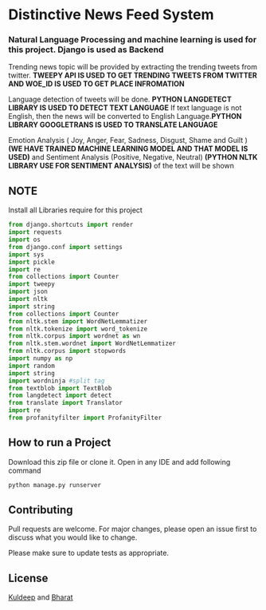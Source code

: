 # Distinctive News Feed System

### Natural Language Processing and machine learning is used for this project. Django is used as Backend

Trending news topic will be provided by extracting the trending tweets from
twitter. **TWEEPY API IS USED TO GET TRENDING TWEETS FROM TWITTER AND WOE_ID IS USED TO GET PLACE INFROMATION**

Language detection of tweets will be done. **PYTHON LANGDETECT LIBRARY IS USED TO DETECT TEXT LANGUAGE** If text language is not English, then the news will be converted to English Language.**PYTHON LIBRARY GOOGLETRANS IS USED TO TRANSLATE LANGUAGE**

Emotion Analysis ( Joy, Anger, Fear, Sadness, Disgust, Shame and Guilt )**(WE HAVE TRAINED MACHINE LEARNING MODEL AND THAT MODEL IS USED)** and
Sentiment Analysis (Positive, Negative, Neutral) **(PYTHON NLTK LIBRARY USE FOR SENTIMENT ANALYSIS)** of the text will be shown

## NOTE 
Install all Libraries require for this project
```python
from django.shortcuts import render
import requests
import os
from django.conf import settings
import sys
import pickle
import re
from collections import Counter
import tweepy
import json
import nltk
import string
from collections import Counter
from nltk.stem import WordNetLemmatizer
from nltk.tokenize import word_tokenize
from nltk.corpus import wordnet as wn
from nltk.stem.wordnet import WordNetLemmatizer
from nltk.corpus import stopwords
import numpy as np
import random
import string 
import wordninja #split tag
from textblob import TextBlob
from langdetect import detect
from translate import Translator
import re
from profanityfilter import ProfanityFilter
```

## How to run a Project
Download this zip file or clone it. Open in any IDE and add following command

```python
python manage.py runserver
```

## Contributing
Pull requests are welcome. For major changes, please open an issue first to discuss what you would like to change.

Please make sure to update tests as appropriate.

## License
[Kuldeep](https://github.com/kuldeep1007) and [Bharat](https://github.com/joshi-coder)
